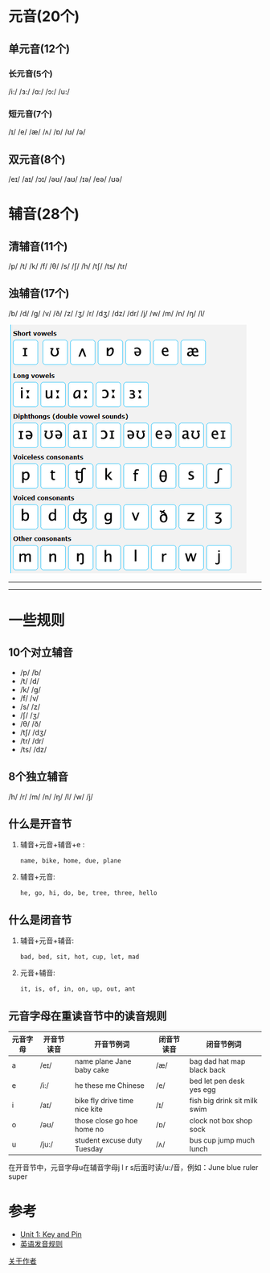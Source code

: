 [](学习音标)

# 元音(20个)

## 单元音(12个)

### 长元音(5个)
/i:/ /ɜ:/ /ɑ:/ /ɔ:/ /u:/

### 短元音(7个)
/ɪ/ /e/ /æ/ /ʌ/ /ɒ/ /ʊ/ /ə/

## 双元音(8个)
/eɪ/ /aɪ/ /ɔɪ/ /əʊ/ /aʊ/ /ɪə/ /eə/ /ʊə/

# 辅音(28个)

## 清辅音(11个)
/p/ /t/ /k/ /f/ /θ/ /s/ /ʃ/ /h/ /tʃ/ /ts/ /tr/

## 浊辅音(17个)
/b/ /d/ /g/ /v/ /ð/ /z/ /ʒ/ /r/ /dʒ/ /dz/ /dr/ /j/ /w/ /m/ /n/ /ŋ/ /l/

![](./images/phonetic.png)

---
---

# 一些规则

## 10个对立辅音
* /p/ /b/
* /t/ /d/
* /k/ /g/
* /f/ /v/
* /s/ /z/
* /ʃ/ /ʒ/ 
* /θ/ /ð/
* /tʃ/ /dʒ/
* /tr/ /dr/
* /ts/ /dz/

## 8个独立辅音
/h/ /r/ /m/ /n/ /ŋ/ /l/ /w/ /j/

## 什么是开音节

1. 辅音+元音+辅音+e :

	```
	name, bike, home, due, plane
	```
2. 辅音+元音:

	```
	he, go, hi, do, be, tree, three, hello
	```

## 什么是闭音节

1. 辅音+元音+辅音:

	```
	bad, bed, sit, hot, cup, let, mad
	```
2. 元音+辅音:
	
	```
	it, is, of, in, on, up, out, ant
	```

## 元音字母在重读音节中的读音规则

|元音字母|开音节读音|开音节例词|闭音节读音|闭音节例词|
|----|----|----|----|----|
|a|/eɪ/|name plane Jane baby cake|/æ/|bag dad hat map black back|
|e|/i:/|he these me Chinese|/e/|bed let pen desk yes egg|
|i|/aɪ/|bike fly drive time nice kite|/ɪ/|fish big drink sit milk swim|
|o|/əʊ/|those close go hoe home no|/ɒ/|clock not box shop sock|
|u|/ju:/|student excuse duty Tuesday|/ʌ/|bus cup jump much lunch|

在开音节中，元音字母u在辅音字母j l r s后面时读/u:/音，例如：June blue ruler super


# 参考

* [Unit 1: Key and Pin](http://www.bbc.co.uk/worldservice/learningenglish/grammar/pron/unit1/start.shtml)
* [英语发音规则](http://baike.baidu.com/link?url=4XSgKBHJ0tYOgWXjkI1Lp8EUlHWOiBHkY-BSINWcWTAS-g7LJRCX8JJUtciQ-Wvo5WzcPceIGpQoH9Cg4ZkEhFpmBBwJxGeebZ5F005THcbXNcFviQ4lrp7WAgnzIUPWp4JQrvu9OnyI-47v7t_cAa)

[关于作者](https://about.me/qyf404)